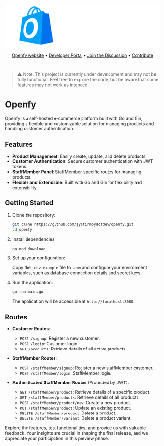 <p align="center">
<a href="" target="">
<img src="https://raw.githubusercontent.com/jyotirmoydotdev/Openfy/main/src/OpenfyLogo.svg" alt="Openfy logo">
</a>
</p>

<p align="center">
  <a href="">Openfy website</a>
  •
  <a href="">Developer Portal</a>
  •
  <a href="https://github.com/jyotirmoydotdev/Openfy/discussions">Join the Discussion</a>
  •
  <a href="CONTRIBUTING.md">Contribute</a>
</p>

<br/>

> ⚠️ Note: This project is currently under development and may not be fully functional. Feel free to explore the code, but be aware that some features may not work as intended.

# Openfy

Openfy is a self-hosted e-commerce platform built with Go and Gin, providing a flexible and customizable solution for managing products and handling customer authentication.

## Features

- **Product Management**: Easily create, update, and delete products.
- **Customer Authentication**: Secure customer authentication with JWT tokens.
- **StaffMember Panel**: StaffMember-specific routes for managing products.
- **Flexible and Extendable**: Built with Go and Gin for flexibility and extensibility.

## Getting Started

1. Clone the repository:

   ```bash
   git clone https://github.com/jyotirmoydotdev/openfy.git
   cd openfy
   ```

2. Install dependencies:

   ```bash
   go mod download
   ```

3. Set up your configuration:

   Copy the `.env.example` file to `.env` and configure your environment variables, such as database connection details and secret keys.

4. Run the application:

   ```bash
   go run main.go
   ```

   The application will be accessible at `http://localhost:8080`.

## Routes

- **Customer Routes**:
  - `POST /signup`: Register a new customer.
  - `POST /login`: Customer login.
  - `GET /products`: Retrieve details of all active products.

- **StaffMember Routes**:
  - `POST /staffMember/signup`: Register a new staffMember customer.
  - `POST /staffMember/login`: StaffMember login.


- **Authenticated StaffMember Routes** (Protected by JWT):
  - `GET /staffMember/product`: Retrieve details of a specific product.
  - `GET /staffMember/products`: Retrieve details of all products.
  - `POST /staffMember/product/new`: Create a new product.
  - `PUT /staffMember/product`: Update an existing product.
  - `DELETE /staffMember/product`: Delete a product.
  - `DELETE /staffMember/variant`: Delete a product variant.

Explore the features, test functionalities, and provide us with valuable feedback. Your insights are crucial in shaping the final release, and we appreciate your participation in this preview phase.
